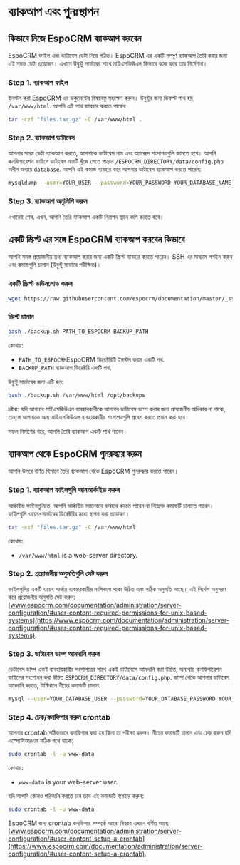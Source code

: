 # ব্যাকআপ এবং পুনঃস্থাপন

## কিভাবে নিজে EspoCRM ব্যাকআপ করবেন

EspoCRM ফাইল এবং ডাটাবেস ডেটা নিয়ে গঠিত। EspoCRM এর একটি সম্পূর্ণ ব্যাকআপ তৈরি করার জন্য এই সমস্ত ডেটা প্রয়োজন। এখানে উবুন্টু সার্ভারের সাথে মাইএসকিউএল কিভাবে কাজ করে তার নির্দেশনা।

### Step 1. ব্যাকআপ ফাইল

ইনস্টল করা EspoCRM এর ডকুমেন্টের বিষয়বস্তু সংরক্ষণ করুন। উবুন্টুর জন্য ডিফল্ট পাথ হয় `/var/www/html`. আপনি এই পাথ ব্যাবহার করতে পারেন:

```bash
tar -czf "files.tar.gz" -C /var/www/html .
```

### Step 2. ব্যাকআপ ডাটাবেস

আপনার সমস্ত ডেটা ব্যাকআপ করতে, আপনাকে ডাটাবেস নাম এবং অ্যাক্সেস শংসাপত্রগুলি জানতে হবে। আপনি কনফিগারেশন ফাইলে ডাটাবেস নামটি খুঁজে পেতে পারেন `/ESPOCRM_DIRECTORY/data/config.php` অধীন অধ্যায় `database`. আপনি এই কমান্ড ব্যবহার করে আপনার ডাটাবেস ব্যাকআপ করতে পারেন:

```bash
mysqldump --user=YOUR_USER --password=YOUR_PASSWORD YOUR_DATABASE_NAME > "db.sql"
```

### Step 3. ব্যাকআপ অনুলিপি করুন

এখানেই শেষ. এখন, আপনি তৈরি ব্যাকআপ একটি নিরাপদ স্থানে কপি করতে হবে।


## একটি স্ক্রিপ্ট এর সঙ্গে EspoCRM ব্যাকআপ করবেন কিভাবে

আপনি সমস্ত প্রয়োজনীয় তথ্য ব্যাকআপ করার জন্য একটি স্ক্রিপ্ট ব্যবহার করতে পারেন। SSH এর মাধ্যমে লগইন করুন এবং কমান্ডগুলি চালান (উবুন্টু সার্ভারে পরীক্ষিত)।

### একটি স্ক্রিপ্ট ডাউনলোড করুন

```bash
wget https://raw.githubusercontent.com/espocrm/documentation/master/_static/scripts/backup.sh
```

### স্ক্রিপ্ট চালান

```bash
bash ./backup.sh PATH_TO_ESPOCRM BACKUP_PATH
```
কোথায়:
 * `PATH_TO_ESPOCRM`EspoCRM ডিরেক্টরিটি ইনস্টল করার একটি পথ.
 * `BACKUP_PATH` ব্যাকআপ ডিরেক্টরি একটি পথ.

উবুন্টু সার্ভারের জন্য এটি হল:

```bash
bash ./backup.sh /var/www/html /opt/backups
```

দ্রষ্টব্য: যদি আপনার মাইএসকিউএল ব্যবহারকারীকে আপনার ডাটাবেস ডাম্প করার জন্য প্রয়োজনীয় অধিকার না থাকে, তাহলে আপনাকে অন্য মাইএসকিউএল ব্যবহারকারীর শংসাপত্রগুলি প্রবেশ করতে প্রমান করা হবে।

সফল নির্মাণের পরে, আপনি তৈরি ব্যাকআপ একটি পাথ পাবেন।

## ব্যাকআপ থেকে EspoCRM পুনরুদ্ধার করুন

আপনি উপরে বর্ণিত হিসাবে তৈরি ব্যাকআপ থেকে EspoCRM পুনরুদ্ধার করতে পারেন।

### Step 1. ব্যাকআপ ফাইলগুলি আনআর্কাইভ করুন

আর্কাইভ ফাইলগুলিতে, আপনি আর্কাইভ ম্যানেজার ব্যবহার করতে পারেন বা নিম্নোক্ত কমান্ডটি চালাতে পারেন। ফাইলগুলি ওয়েব-সার্ভারের ডিরেক্টরির মধ্যে স্থাপন করা প্রয়োজন।

```bash
tar -xzf "files.tar.gz" -C /var/www/html
```
কোথায়:
 * `/var/www/html` is a web-server directory.

### Step 2. প্রয়োজনীয় অনুমতিগুলি সেট করুন

ফাইলগুলির একটি ওয়েব সার্ভার ব্যবহারকারীর মালিকানা থাকা উচিত এবং সঠিক অনুমতি আছে। এই নির্দেশ অনুসরণ করে প্রয়োজনীয় অনুমতি সেট করুন:[www.espocrm.com/documentation/administration/server-configuration/#user-content-required-permissions-for-unix-based-systems](https://www.espocrm.com/documentation/administration/server-configuration/#user-content-required-permissions-for-unix-based-systems).

### Step 3. ডাটাবেস ডাম্প আমদানি করুন

ডেটাবেস ডাম্প একই ব্যবহারকারীর শংসাপত্রের সাথে একই ডাটাবেসে আমদানি করা উচিত, অন্যথায় কনফিগারেশন ফাইলের সংশোধন করা উচিত `ESPOCRM_DIRECTORY/data/config.php`. ডাম্প থেকে আপনার ডাটাবেস আমদানি করতে, টার্মিনালে নীচের কমান্ডটি চালান:

```bash
mysql --user=YOUR_DATABASE_USER --password=YOUR_DATABASE_PASSWORD YOUR_DATABASE_NAME < db.sql
```

### Step 4. চেক/কনফিগার করুন crontab

আপনার crontab সঠিকভাবে কনফিগার করা হয় কিনা তা পরীক্ষা করুন। নীচের কমান্ডটি চালান এবং চেক করুন যদি এস্পোসিআরএম সঠিক পথে থাকে:

```bash
sudo crontab -l -u www-data
```
কোথায়:
 * `www-data` is your web-server user.

যদি আপনি কোনও পরিবর্তন করতে চান তবে এই কমান্ডটি ব্যবহার করুন:

```bash
sudo crontab -l -u www-data
```

EspoCRM জন্য crontab কনফিগার সম্পর্কে আরো বিবরণ এখানে বর্ণিত আছে [www.espocrm.com/documentation/administration/server-configuration/#user-content-setup-a-crontab](https://www.espocrm.com/documentation/administration/server-configuration/#user-content-setup-a-crontab).

